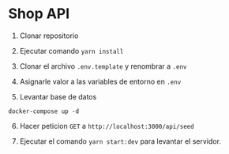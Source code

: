 <!-- <p align="center">
  <a href="http://nestjs.com/" target="blank"><img src="https://nestjs.com/img/logo-small.svg" width="200" alt="Nest Logo" /></a>
</p> -->


# Shop API


1. Clonar repositorio

2. Ejecutar comando ```yarn install```

3. Clonar el archivo ```.env.template``` y renombrar a ```.env```

4. Asignarle valor a las variables de entorno en ```.env```

5. Levantar base de datos
```
docker-compose up -d
```

6. Hacer peticion ```GET``` a ```http://localhost:3000/api/seed```

7. Ejecutar el comando ```yarn start:dev``` para levantar el servidor.